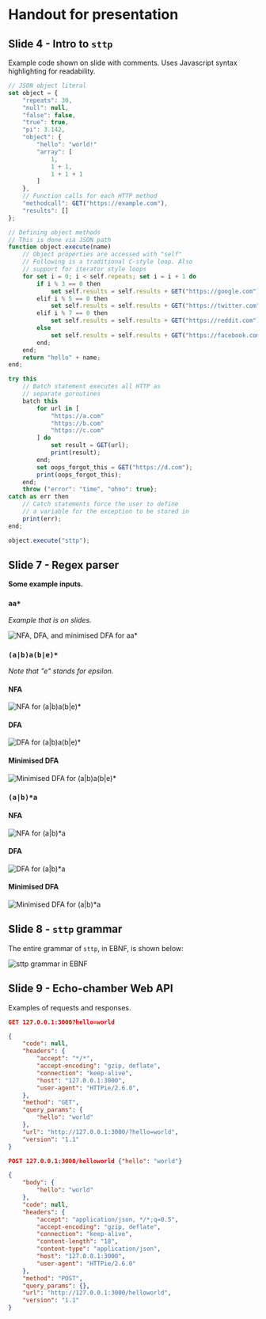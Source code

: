 # Handout for presentation

## Slide 4 - Intro to `sttp`

Example code shown on slide with comments. Uses Javascript syntax highlighting for readability.

```js
// JSON object literal
set object = {
    "repeats": 30,
    "null": null,
    "false": false,
    "true": true,
    "pi": 3.142,
    "object": {
        "hello": "world!"
        "array": [
            1,
            1 + 1,
            1 + 1 + 1
        ]
    },
    // Function calls for each HTTP method
    "methodcall": GET("https://example.com"),
    "results": []
};

// Defining object methods
// This is done via JSON path
function object.execute(name)
    // Object properties are accessed with "self"
    // Following is a traditional C-style loop. Also
    // support for iterator style loops
    for set i = 0; i < self.repeats; set i = i + 1 do
        if i % 3 == 0 then
            set self.results = self.results + GET("https://google.com");
        elif i % 5 == 0 then
            set self.results = self.results + GET("https://twitter.com");
        elif i % 7 == 0 then
            set self.results = self.results + GET("https://reddit.com");
        else
            set self.results = self.results + GET("https://facebook.com");
        end;
    end;
    return "hello" + name;
end;

try this
    // Batch statement executes all HTTP as 
    // separate goroutines
    batch this
        for url in [
            "https://a.com"
            "https://b.com"
            "https://c.com"
        ] do
            set result = GET(url);
            print(result);
        end;
        set oops_forgot_this = GET("https://d.com");
        print(oops_forgot_this);
    end;
    throw ("error": "time", "ohno": true};
catch as err then
    // Catch statements force the user to define
    // a variable for the exception to be stored in
    print(err);
end;

object.execute("sttp");
```

## Slide 7 - Regex parser

**Some example inputs.**

### `aa*`

*Example that is on slides.*

![NFA, DFA, and minimised DFA for `aa*`](assets/regex-parser-aa*.png)

### `(a|b)a(b|e)*`

*Note that "e" stands for epsilon.*

#### NFA

![NFA for `(a|b)a(b|e)*`](assets/regex-parser-example-2-thompsons.png)

#### DFA

![DFA for `(a|b)a(b|e)*`](assets/regex-parser-example-2-subset.png)

#### Minimised DFA

![Minimised DFA for `(a|b)a(b|e)*`](assets/regex-parser-example-2-deadstate.png)

### `(a|b)*a`

#### NFA

![NFA for `(a|b)*a`](assets/regex-parser-example-3-thompsons.png)

#### DFA

![DFA for `(a|b)*a`](assets/regex-parser-example-3-subset.png)

#### Minimised DFA

![Minimised DFA for `(a|b)*a`](assets/regex-parser-example-3-deadstate.png)

## Slide 8 - `sttp` grammar

The entire grammar of `sttp`, in EBNF, is shown below:

![sttp grammar in EBNF](assets/grammar-ebnf.png)

## Slide 9 - Echo-chamber Web API

Examples of requests and responses.

```json
GET 127.0.0.1:3000?hello=world

{
    "code": null,
    "headers": {
        "accept": "*/*",
        "accept-encoding": "gzip, deflate",
        "connection": "keep-alive",
        "host": "127.0.0.1:3000",
        "user-agent": "HTTPie/2.6.0",
    },
    "method": "GET",
    "query_params": {
        "hello": "world"
    },
    "url": "http://127.0.0.1:3000/?hello=world",
    "version": "1.1"
}
```

```json
POST 127.0.0.1:3000/helloworld {"hello": "world"}

{
    "body": {
        "hello": "world"
    },
    "code": null,
    "headers": {
        "accept": "application/json, */*;q=0.5",
        "accept-encoding": "gzip, deflate",
        "connection": "keep-alive",
        "content-length": "18",
        "content-type": "application/json",
        "host": "127.0.0.1:3000",
        "user-agent": "HTTPie/2.6.0"
    },
    "method": "POST",
    "query_params": {},
    "url": "http://127.0.0.1:3000/helloworld",
    "version": "1.1"
}
```